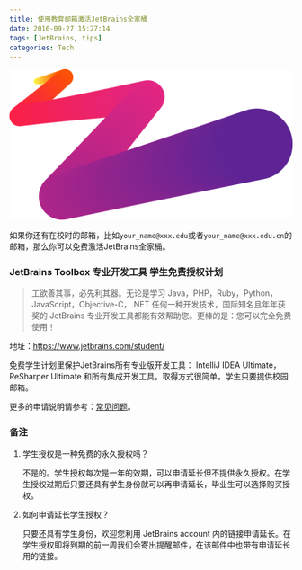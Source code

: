 ```yaml
---
title: 使用教育邮箱激活JetBrains全家桶
date: 2016-09-27 15:27:14
tags: [JetBrains, tips]
categories: Tech
---
```


![](https://raw.githubusercontent.com/tobyqin/img/master/20190208185616.png)

如果你还有在校时的邮箱，比如`your_name@xxx.edu`或者`your_name@xxx.edu.cn`的邮箱，那么你可以免费激活JetBrains全家桶。

### JetBrains Toolbox 专业开发工具 学生免费授权计划

> 工欲善其事，必先利其器。无论是学习 Java，PHP，Ruby，Python，JavaScript，Objective-C，.NET 任何一种开发技术，国际知名且年年获奖的 JetBrains 专业开发工具都能有效帮助您。更棒的是：您可以完全免费使用！

地址：https://www.jetbrains.com/student/

免费学生计划里保护JetBrains所有专业版开发工具： IntelliJ IDEA Ultimate，ReSharper Ultimate 和所有集成开发工具。取得方式很简单，学生只要提供校园邮箱。

更多的申请说明请参考：[常见问题](https://www.jetbrains.com/student/#faq)。

### 备注

1. 学生授权是一种免费的永久授权吗？

    不是的。学生授权每次是一年的效期，可以申请延长但不提供永久授权。在学生授权过期后只要还具有学生身份就可以再申请延长，毕业生可以选择购买授权。

2. 如何申请延长学生授权？

    只要还具有学生身份，欢迎您利用 JetBrains account 内的链接申请延长。在学生授权即将到期的前一周我们会寄出提醒邮件，在该邮件中也带有申请延长用的链接。
